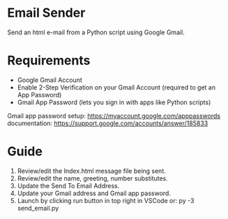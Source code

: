 # Email Sender
Send an html e-mail from a Python script using Google Gmail.

# Requirements
* Google Gmail Account
* Enable 2-Step Verification on your Gmail Account (required to get an App Password)<br>
* Gmail App Password (lets you sign in with apps like Python scripts)<br>

Gmail app password setup: https://myaccount.google.com/apppasswords<br>
documentation: https://support.google.com/accounts/answer/185833<br>

# Guide
1. Review/edit the Index.html message file being sent.<br>
2. Review/edit the name, greeting, number substitutes.<br>
3. Update the Send To Email Address.<br>
4. Update your Gmail address and Gmail app password.<br>
5. Launch by clicking run button in top right in VSCode or: py -3 send_email.py<br> 
